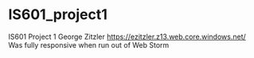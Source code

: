 # IS601_project1
IS601 Project 1
George Zitzler
https://ezitzler.z13.web.core.windows.net/
Was fully responsive when run out of Web Storm

